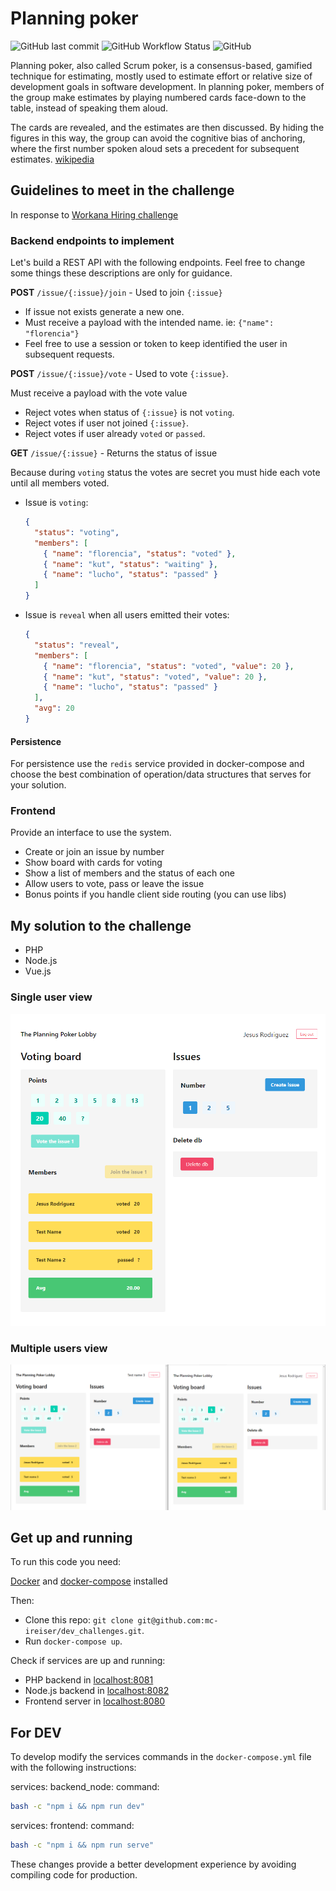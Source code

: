 # Planning poker

![GitHub last commit](https://img.shields.io/github/last-commit/mc-ireiser/dev_challenges?style=for-the-badge) ![GitHub Workflow Status](https://img.shields.io/github/workflow/status/mc-ireiser/dev_challenges/CI?style=for-the-badge) ![GitHub](https://img.shields.io/github/license/mc-ireiser/dev_challenges?style=for-the-badge)

Planning poker, also called Scrum poker, is a consensus-based, gamified technique for estimating, mostly used to estimate effort or relative size of development goals in software development. In planning poker, members of the group make estimates by playing numbered cards face-down to the table, instead of speaking them aloud.

The cards are revealed, and the estimates are then discussed. By hiding the figures in this way, the group can avoid the cognitive bias of anchoring, where the first number spoken aloud sets a precedent for subsequent estimates. [wikipedia](https://en.wikipedia.org/wiki/Planning_poker)

## Guidelines to meet in the challenge

In response to [Workana Hiring challenge](guidelines.md)

### Backend endpoints to implement

Let's build a REST API with the following endpoints. Feel free to change some things these
descriptions are only for guidance.

**POST** `/issue/{:issue}/join` - Used to join `{:issue}`

- If issue not exists generate a new one.
- Must receive a payload with the intended name. ie: `{"name": "florencia"}`
- Feel free to use a session or token to keep identified the user in subsequent requests.

**POST** `/issue/{:issue}/vote` - Used to vote `{:issue}`.

Must receive a payload with the vote value

- Reject votes when status of `{:issue}` is not `voting`.
- Reject votes if user not joined `{:issue}`.
- Reject votes if user already `voted` or `passed`.

**GET** `/issue/{:issue}` - Returns the status of issue

Because during `voting` status the votes are secret you must hide each vote until all members voted.

- Issue is `voting`:

  ```json
  {
    "status": "voting",
    "members": [
      { "name": "florencia", "status": "voted" },
      { "name": "kut", "status": "waiting" },
      { "name": "lucho", "status": "passed" }
    ]
  }
  ```

- Issue is `reveal` when all users emitted their votes:

  ```json
  {
    "status": "reveal",
    "members": [
      { "name": "florencia", "status": "voted", "value": 20 },
      { "name": "kut", "status": "voted", "value": 20 },
      { "name": "lucho", "status": "passed" }
    ],
    "avg": 20
  }
  ```

#### Persistence

For persistence use the `redis` service provided in docker-compose and choose the best combination of operation/data structures that serves for your solution.

### Frontend

Provide an interface to use the system.

- Create or join an issue by number
- Show board with cards for voting
- Show a list of members and the status of each one
- Allow users to vote, pass or leave the issue
- Bonus points if you handle client side routing (you can use libs)

## My solution to the challenge

- PHP
- Node.js
- Vue.js

### Single user view

![GitHub Logo](/img/board.png)

### Multiple users view

![Multiple users](/img/multipleUsers.png)

## Get up and running

To run this code you need:

[Docker](https://www.docker.com/get-started) and [docker-compose](https://docs.docker.com/compose/install/) installed

Then:

- Clone this repo: `git clone git@github.com:mc-ireiser/dev_challenges.git`.
- Run `docker-compose up`.

Check if services are up and running:

- PHP backend in [localhost:8081](http://localhost:8081)
- Node.js backend in [localhost:8082](http://localhost:8082)
- Frontend server in [localhost:8080](http://localhost:8080/)

## For DEV

To develop modify the services commands in the `docker-compose.yml` file with the following instructions:

services:
backend_node:
command:

```bash
bash -c "npm i && npm run dev"
```

services:
frontend:
command:

```bash
bash -c "npm i && npm run serve"
```

These changes provide a better development experience by avoiding compiling code for production.
